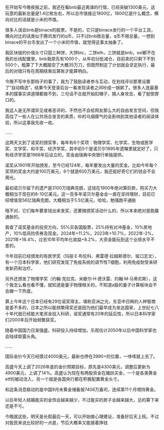 在开始写今晚夜报之前，我还在看bnb最近离谱的行情，已经突破1300美元，这玩意的最新总量是1.4亿枚左右，所以总市值接近1800亿，1800亿是什么概念，横向对比的话就是小米的市值。

很多人误会bnb是binace的股票，不是的，它只是binace发行的一个平台工具，横向对比的话类似于腾讯发行的q币，只不过bnb限总量，q币不限总量。一想到binace的平台币发出了一个小米的市值，就觉得这事太抽象了。

我区块链的价值头寸只囤三种饼，大饼btc，二饼eth，三饼就是bnb，sol都不在我的长线配置里。bnb我原先有1000个，从年初分批减仓，目前卖的只剩下不到500个，粗算了下大概踏空了大概35万刀，但既然制定了计划就会坚定执行，最后的对错只有在周期结束后算账才能算明白。

今晚不写中东那档子的事了，我为了鼓励读者参与互动，在划线评论那里设置了“自动精选”，结果今天登录后台一看发现读者之间吵成一锅粥了。很多人连最基本的摆事实讲道理都做不到，三句话不合就开始扣帽子，搞人身攻击，看了挺倒胃口的。

我这人是无所谓异见或者恶评的，不然也不会给网友那么大的自由发言空间，但我高估了一些人在公共场合发言的素质，吵的乌烟瘴气的会影响到其他读者的阅读体验，所以这事我先收一收。

……

这两天又到了诺奖的颁奖季，每年有6个奖项：物理学奖、化学奖、生物或医学奖、文学奖、和平奖、经济学奖，其中前5个是诺贝尔1895年遗嘱里就定好了，只有经济学奖是1968年后设立的，奖金由瑞典中央银行单独提供。

诺奖从1901年开始颁发，至今已经124年，每年要发出大量的奖金。比如今年每个奖项的奖金大约是100万美元，6个就是600万美元，我还挺好奇它们的钱会不会用光。

最初诺贝尔留下的遗产是3100万瑞典克朗，这钱在1900年绝对算巨款，购买力大概相当于现在的8-10亿美元。这一百多年诺贝尔基金会一直在坚持理财，目前已经增值至56亿瑞典克朗，大概相当于5.5亿美元，哈哈，勉强跑平通胀

哦不对，它们每年要拿钱出来发奖，还要搞颁奖活动什么的，所以本来绝对是跑赢通胀的。

我查了诺奖基金的投资方向，55%买各国股票，25%持有对冲基金，10%房地产，10%低风险债券及现金。2024年+11.2%，2023年+10.7%，2022年-2%，2021年+18.4%，过去10年平均年化收益+8.2%，大资金能玩到这个业绩水平不差的。

今年目前已经颁发的有医学奖（玛丽·E·布伦科、弗雷德·拉姆斯德尔、坂口志文），有一个日本科学家，他们研究发现了免疫系统的调节性T细胞，利用免疫耐受来研发新药和治疗。

另外还颁发了物理学奖（约翰·克拉克、米歇尔·H·德沃雷、约翰·M·马蒂尼斯），这个我怎么看也看不懂，就知道是量子物理相关的，不知道a股的量子计算板块会不会蹭一下热度。

算上今年这个日本已经有29位诺奖得主，堪称亚洲之光，东亚中日韩的人种智商是差不多的，日本之所以能频繁得奖还是因为他们最早成为发达国家，上世纪七八十年代就已经能大笔资金投入科研，诺奖通常有20年的延后性，所以日本科学家们2000年后开始频繁获奖。

随着中国国力日渐强盛，科研投入持续增加，乐观估计2050年以后中国科学家也会陆续崭露头角。

……

国际金价今天已经摸过4000美元，最新也停在3990+的位置，一哆嗦就上去了。

高盛今天上调了2026年底的金价预期目标，原先是4300美元，调整后更新为4900美元，上调了14%。高盛认为现在有两股资金在踊跃买金，一个是各类黄金etf的被动流入，另一个就是各国央行都在积极配置黄金头寸。

和这条消息联动的是中国9月末黄金储备报7406万盎司，连续第11个月增持黄金。

以后年轻人结婚能买的金饰会越来越少，不过能买的房子会越来越大，总的算下来还是不亏。

今晚就这些，明天是长假最后一天，可以开始做心理建设，准备好后天上班。不过对股民来说比较好的一点是，节后大概率又能接着挣钱

